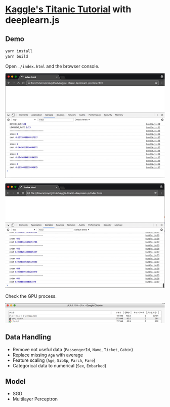 
# [Kaggle's Titanic Tutorial](https://www.kaggle.com/c/titanic) with deeplearn.js

## Demo

```sh
yarn install
yarn build
```

Open `./index.html` and the browser console.

![](/images/1.gif)

![](/images/2.gif)

Check the GPU process.

![](/images/1.png)


## Data Handling

- Remove not useful data (`PassengerId`, `Name`, `Ticket`, `Cabin`)
- Replace missing `Age` with average
- Feature scaling (`Age`, `SibSp`, `Parch`, `Fare`)
- Categorical data to numerical (`Sex`, `Embarked`)


## Model

- SGD
- Multilayer Perceptron
